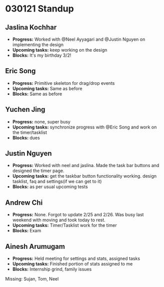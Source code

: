 # 030121 Standup

## Jaslina Kochhar
- **Progress:** Worked with @Neel Ayyagari and @Justin Nguyen on implementing the design
- **Upcoming tasks:** keep working on the design
- **Blocks:** It's my birthday 3/2!

## Eric Song
- **Progress:** Primitive skeleton for drag/drop events
- **Upcoming tasks:** Same as before
- **Blocks:** Same as before

## Yuchen Jing
- **Progress:** none, super busy
- **Upcoming tasks:** synchronize progress with @Eric Song and work on the timer/tasklist
- **Blocks:** dues

## Justin Nguyen
- **Progress:** Worked with neel and jaslina. Made the task bar buttons and designed the timer page.
- **Upcoming tasks:** get the taskbar button functionality working. design tasklist, faq and settings(if we can get to it)
- **Blocks:** as per usual upcoming tests

## Andrew Chi
- **Progress:** None. Forgot to update 2/25 and 2/26. Was busy last weekend with moving and took today to rest.
- **Upcoming tasks:** Timer/Tasklist work for the timer
- **Blocks:** Exam

## Ainesh Arumugam
- **Progress:** Held meeting for settings and stats, assigned tasks
- **Upcoming tasks:** Finished portion of stats assigned to me
- **Blocks:** Internship grind, family issues

Missing: Sujan, Tom, Neel
